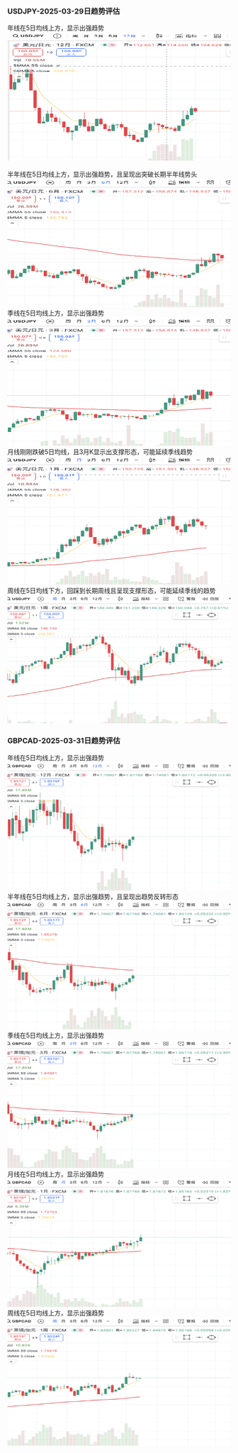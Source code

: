 ### USDJPY-2025-03-29日趋势评估
年线在5日均线上方，显示出强趋势  
<img src="images/usdjpy20250329_12M.png" style="height:290px;width:600px"></img></br>  
半年线在5日均线上方，显示出强趋势，且呈现出突破长期半年线势头 
<img src="images/usdjpy20250329_6M.png" style="height:290px;width:600px;"></img> </br>
季线在5日均线上方，显示出强趋势  
<img src="images/usdjpy20250329_3M.png" style="height:290px;width:600px;"></img> </br>
月线刚刚跌破5日均线，且3月K显示出支撑形态，可能延续季线趋势 
<img src="images/usdjpy20250329_1M.png" style="height:290px;width:600px;"></img> </br>
周线在5日均线下方，回踩到长期周线且呈现支撑形态，可能延续季线的趋势 
<img src="images/usdjpy20250329_W.png" style="height:290px;width:600px;"></img> </br>

### GBPCAD-2025-03-31日趋势评估
年线在5日均线上方，显示出强趋势  
<img src="images/gbpcad20250331_12M.png" style="height:290px;width:600px"></img> </br>
半年线在5日均线上方，显示出强趋势，且呈现出趋势反转形态 
<img src="images/gbpcad20250331_6M.png" style="height:290px;width:600px;"></img> </br>
季线在5日均线上方，显示出强趋势  
<img src="images/gbpcad20250331_3M.png" style="height:290px;width:600px;"></img> </br>
月线在5日均线上方，显示出强趋势 
<img src="images/gbpcad20250331_1M.png" style="height:290px;width:600px;"></img> </br>
周线在5日均线上方，显示出强趋势
<img src="images/gbpcad20250331_W.png" style="height:290px;width:600px;"></img> </br>
